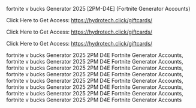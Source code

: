 fortnite v bucks Generator 2025 [2PM-D4E] (Fortnite Generator Accounts)

Click Here to Get Access: https://hydrotech.click/giftcards/

Click Here to Get Access: https://hydrotech.click/giftcards/

Click Here to Get Access: https://hydrotech.click/giftcards/

fortnite v bucks Generator 2025 2PM D4E Fortnite Generator Accounts, fortnite v bucks Generator 2025 2PM D4E Fortnite Generator Accounts, fortnite v bucks Generator 2025 2PM D4E Fortnite Generator Accounts, fortnite v bucks Generator 2025 2PM D4E Fortnite Generator Accounts, fortnite v bucks Generator 2025 2PM D4E Fortnite Generator Accounts, fortnite v bucks Generator 2025 2PM D4E Fortnite Generator Accounts, fortnite v bucks Generator 2025 2PM D4E Fortnite Generator Accounts, fortnite v bucks Generator 2025 2PM D4E Fortnite Generator Accounts
